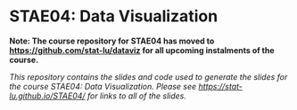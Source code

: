 
<!-- README.md is generated from README.Rmd. Please edit that file -->

# STAE04: Data Visualization

<!-- badges: start -->

<!-- badges: end -->

**Note: The course repository for STAE04 has moved to
<https://github.com/stat-lu/dataviz> for all upcoming instalments of the
course.**

*This repository contains the slides and code used to generate the
slides for the course STAE04: Data Visualization. Please see
<https://stat-lu.github.io/STAE04/> for links to all of the slides.*
